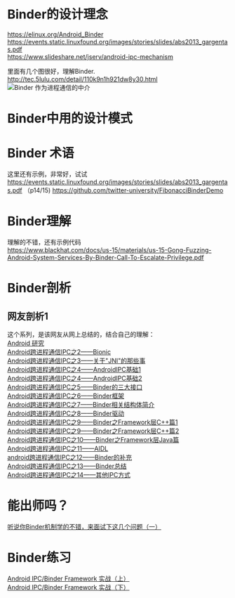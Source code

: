 

# Binder的设计理念
https://elinux.org/Android_Binder <br>
https://events.static.linuxfound.org/images/stories/slides/abs2013_gargentas.pdf <br>
https://www.slideshare.net/jserv/android-ipc-mechanism <br>

里面有几个图很好，理解Binder.<br>
http://tec.5lulu.com/detail/110k9n1h921dw8y30.html <br>
![Binder 作为进程通信的中介](http://static.yihaodou.com/up_img/2014/10/1412396554542f760a95150.png)<br>
# Binder中用的设计模式


# Binder 术语
这里还有示例，非常好，试试 <br>
https://events.static.linuxfound.org/images/stories/slides/abs2013_gargentas.pdf （p14/15)
https://github.com/twitter-university/FibonacciBinderDemo <br>


# Binder理解
理解的不错，还有示例代码<br>
https://www.blackhat.com/docs/us-15/materials/us-15-Gong-Fuzzing-Android-System-Services-By-Binder-Call-To-Escalate-Privilege.pdf <br>

# Binder剖析

## 网友剖析1
这个系列，是该网友从网上总结的，结合自己的理解：<br>
[Android 研究](https://cloud.tencent.com/developer/column/5056)<br>
[Android跨进程通信IPC之2——Bionic](https://cloud.tencent.com/developer/article/1199088)<br>
[Android跨进程通信IPC之3——关于"JNI"的那些事](https://cloud.tencent.com/developer/article/1199091)<br>
[Android跨进程通信IPC之4——AndroidIPC基础1](https://cloud.tencent.com/developer/article/1199093)<br>
[Android跨进程通信IPC之4——AndroidIPC基础2](https://cloud.tencent.com/developer/article/1199095)<br>
[Android跨进程通信IPC之5——Binder的三大接口](https://cloud.tencent.com/developer/article/1199097)<br>
[Android跨进程通信IPC之6——Binder框架](https://cloud.tencent.com/developer/article/1199099)<br>
[Android跨进程通信IPC之7——Binder相关结构体简介](https://cloud.tencent.com/developer/article/1199100)<br>
[Android跨进程通信IPC之8——Binder驱动](https://cloud.tencent.com/developer/article/1199102)<br>
[Android跨进程通信IPC之9——Binder之Framework层C++篇1](https://cloud.tencent.com/developer/article/1199104)<br>
[Android跨进程通信IPC之9——Binder之Framework层C++篇2](https://cloud.tencent.com/developer/article/1199106)<br>
[Android跨进程通信IPC之10——Binder之Framework层Java篇](https://cloud.tencent.com/developer/article/1199107)<br>
[Android跨进程通信IPC之11——AIDL](https://cloud.tencent.com/developer/article/1199109)<br>
[android跨进程通信IPC之12——Binder的补充](https://cloud.tencent.com/developer/article/1199111)<br>
[Android跨进程通信IPC之13——Binder总结](https://cloud.tencent.com/developer/article/1199113)<br>
[Android跨进程通信IPC之14——其他IPC方式](https://cloud.tencent.com/developer/article/1199115)<br>

# 能出师吗？
[听说你Binder机制学的不错，来面试下这几个问题（一）](https://www.jianshu.com/p/adaa1a39a274)<br>

# Binder练习
[Android IPC/Binder Framework 实战（上）](https://www.zybuluo.com/mSolo/note/85865)<br>
[Android IPC/Binder Framework 实战（下）](https://www.zybuluo.com/mSolo/note/85874)<br>
